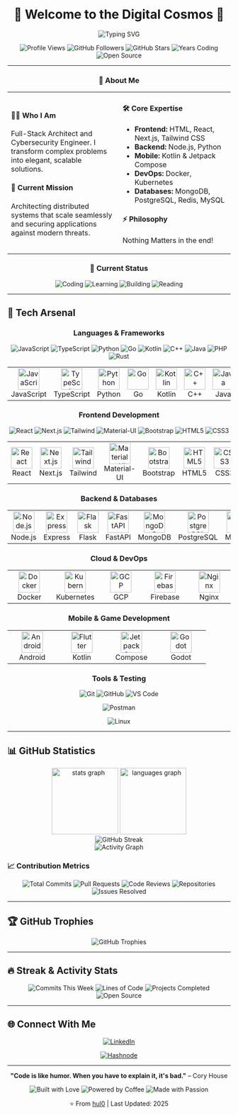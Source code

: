 <div align="center">

# 🌌 Welcome to the Digital Cosmos 🌌

<img src="https://readme-typing-svg.demolab.com?font=Fira+Code&size=32&duration=2800&pause=2000&color=A855F7&center=true&vCenter=true&width=940&lines=Full+Stack+Architect+%7C+Cybersecurity+Engineer;Building+the+Future%2C+One+Commit+at+a+Time;Open+Source+Enthusiast+%7C+Problem+Solver" alt="Typing SVG" />

![Profile Views](https://komarev.com/ghpvc/?username=hul0&color=blueviolet&style=for-the-badge)
![GitHub Followers](https://img.shields.io/github/followers/hul0?style=for-the-badge&color=green)
![GitHub Stars](https://img.shields.io/github/stars/hul0?style=for-the-badge&color=yellow)
![Years Coding](https://img.shields.io/badge/Years%20Coding-4%2B-blue?style=for-the-badge)
![Open Source](https://img.shields.io/badge/Cybersecurity-Enthusiast-brightgreen?style=for-the-badge)

</div>

---

<div align="center">
  
### 💫 About Me

<table>
<tr>
<td width="50%">

#### 👨‍💻 Who I Am
Full-Stack Architect and Cybersecurity Engineer. I transform complex problems into elegant, scalable solutions.

#### 🎯 Current Mission
Architecting distributed systems that scale seamlessly and securing applications against modern threats.

</td>
<td width="50%">

#### 🛠️ Core Expertise
- **Frontend:** HTML, React, Next.js, Tailwind CSS
- **Backend:** Node.js, Python
- **Mobile:** Kotlin & Jetpack Compose
- **DevOps:** Docker, Kubernetes
- **Databases:** MongoDB, PostgreSQL, Redis, MySQL

#### ⚡ Philosophy
Nothing Matters in the end!

</td>
</tr>
</table>


### 🎯 Current Status

![Coding](https://img.shields.io/badge/Coding-Active-success?style=flat-square&logo=visualstudiocode)
![Learning](https://img.shields.io/badge/Learning-Cybersecurity-orange?style=flat-square&logo=linux)
![Building](https://img.shields.io/badge/Building-Tools-blue?style=flat-square&logo=docker)
![Reading](https://img.shields.io/badge/Reading-Tech%20Blogs-red?style=flat-square&logo=medium)

</div>

---

## 🚀 Tech Arsenal

<div align="center">

### Languages & Frameworks

![JavaScript](https://img.shields.io/badge/JavaScript-INTERMEDIATE-F7DF1E?style=for-the-badge&logo=javascript&logoColor=black)
![TypeScript](https://img.shields.io/badge/TypeScript-BEGINNER-3178C6?style=for-the-badge&logo=typescript&logoColor=white)
![Python](https://img.shields.io/badge/Python-INTERMEDIATE-3776AB?style=for-the-badge&logo=python&logoColor=white)
![Go](https://img.shields.io/badge/Go-LEARNING-00ADD8?style=for-the-badge&logo=go&logoColor=white)
![Kotlin](https://img.shields.io/badge/Kotlin-INTERMEDIATE-7F52FF?style=for-the-badge&logo=kotlin&logoColor=white)
![C++](https://img.shields.io/badge/C++-Intermediate-00599C?style=for-the-badge&logo=cplusplus&logoColor=white)
![Java](https://img.shields.io/badge/Java-LEARNING-ED8B00?style=for-the-badge&logo=java&logoColor=white)
![PHP](https://img.shields.io/badge/PHP-BEGINNER-777BB4?style=for-the-badge&logo=php&logoColor=white)
![Rust](https://img.shields.io/badge/Rust-Learning-000000?style=for-the-badge&logo=rust&logoColor=white)

<table>
<tr>
<td align="center" width="96">
<img src="https://cdn.jsdelivr.net/gh/devicons/devicon/icons/javascript/javascript-original.svg" width="48" height="48" alt="JavaScript" />
<br>JavaScript
</td>
<td align="center" width="96">
<img src="https://cdn.jsdelivr.net/gh/devicons/devicon/icons/typescript/typescript-original.svg" width="48" height="48" alt="TypeScript" />
<br>TypeScript
</td>
<td align="center" width="96">
<img src="https://cdn.jsdelivr.net/gh/devicons/devicon/icons/python/python-original.svg" width="48" height="48" alt="Python" />
<br>Python
</td>
<td align="center" width="96">
<img src="https://cdn.jsdelivr.net/gh/devicons/devicon/icons/go/go-original.svg" width="48" height="48" alt="Go" />
<br>Go
</td>
<td align="center" width="96">
<img src="https://cdn.jsdelivr.net/gh/devicons/devicon/icons/kotlin/kotlin-original.svg" width="48" height="48" alt="Kotlin" />
<br>Kotlin
</td>
<td align="center" width="96">
<img src="https://cdn.jsdelivr.net/gh/devicons/devicon/icons/cplusplus/cplusplus-original.svg" width="48" height="48" alt="C++" />
<br>C++
</td>
<td align="center" width="96">
<img src="https://cdn.jsdelivr.net/gh/devicons/devicon/icons/java/java-original.svg" width="48" height="48" alt="Java" />
<br>Java
</td>
<td align="center" width="96">
<img src="https://cdn.jsdelivr.net/gh/devicons/devicon/icons/php/php-original.svg" width="48" height="48" alt="PHP" />
<br>PHP
</td>
</tr>
</table>

### Frontend Development

![React](https://img.shields.io/badge/React-INTERMEDIATE-61DAFB?style=for-the-badge&logo=react&logoColor=black)
![Next.js](https://img.shields.io/badge/Next.js-INTERMEDIATE-000000?style=for-the-badge&logo=nextdotjs&logoColor=white)
![Tailwind](https://img.shields.io/badge/Tailwind-INTERMEDIATE-06B6D4?style=for-the-badge&logo=tailwindcss&logoColor=white)
![Material-UI](https://img.shields.io/badge/MUI-BEGINNER-007FFF?style=for-the-badge&logo=mui&logoColor=white)
![Bootstrap](https://img.shields.io/badge/Bootstrap-BEGINNER-7952B3?style=for-the-badge&logo=bootstrap&logoColor=white)
![HTML5](https://img.shields.io/badge/HTML5-Expert-E34F26?style=for-the-badge&logo=html5&logoColor=white)
![CSS3](https://img.shields.io/badge/CSS3-INTERMEDIATE-1572B6?style=for-the-badge&logo=css3&logoColor=white)
<!-- ![Sass](https://img.shields.io/badge/Sass-BEGINNER-CC6699?style=for-the-badge&logo=sass&logoColor=white) -->
<!-- [Redux](https://img.shields.io/badge/Redux-Advanced-764ABC?style=for-the-badge&logo=redux&logoColor=white)  -->
<!-- ![Vue.js](https://img.shields.io/badge/Vue.js-Intermediate-4FC08D?style=for-the-badge&logo=vuedotjs&logoColor=white) -->

<table>
<tr>
<td align="center" width="96">
<img src="https://cdn.jsdelivr.net/gh/devicons/devicon/icons/react/react-original.svg" width="48" height="48" alt="React" />
<br>React
</td>
<td align="center" width="96">
<img src="https://cdn.jsdelivr.net/gh/devicons/devicon/icons/nextjs/nextjs-original.svg" width="48" height="48" alt="Next.js" />
<br>Next.js
</td>
<td align="center" width="96">
<img src="https://cdn.jsdelivr.net/gh/devicons/devicon/icons/tailwindcss/tailwindcss-original-wordmark.svg" width="48" height="48" alt="Tailwind" />
<br>Tailwind
</td>
<td align="center" width="96">
<img src="https://cdn.jsdelivr.net/gh/devicons/devicon/icons/materialui/materialui-original.svg" width="48" height="48" alt="Material-UI" />
<br>Material-UI
</td>
<td align="center" width="96">
<img src="https://cdn.jsdelivr.net/gh/devicons/devicon/icons/bootstrap/bootstrap-original.svg" width="48" height="48" alt="Bootstrap" />
<br>Bootstrap
</td>
<td align="center" width="96">
<img src="https://cdn.jsdelivr.net/gh/devicons/devicon/icons/html5/html5-original.svg" width="48" height="48" alt="HTML5" />
<br>HTML5
</td>
<td align="center" width="96">
<img src="https://cdn.jsdelivr.net/gh/devicons/devicon/icons/css3/css3-original.svg" width="48" height="48" alt="CSS3" />
<br>CSS3
</td>
<td align="center" width="96">
<img src="https://cdn.jsdelivr.net/gh/devicons/devicon/icons/figma/figma-original.svg" width="48" height="48" alt="Figma" />
<br>Figma
</td>
</tr>
</table>

### Backend & Databases
<!-- 
![Node.js](https://img.shields.io/badge/Node.js-Expert-339933?style=for-the-badge&logo=nodedotjs&logoColor=white)
![Express](https://img.shields.io/badge/Express-Expert-000000?style=for-the-badge&logo=express&logoColor=white)
![Flask](https://img.shields.io/badge/Flask-Advanced-000000?style=for-the-badge&logo=flask&logoColor=white)
![FastAPI](https://img.shields.io/badge/FastAPI-Advanced-009688?style=for-the-badge&logo=fastapi&logoColor=white)
![MongoDB](https://img.shields.io/badge/MongoDB-Expert-47A248?style=for-the-badge&logo=mongodb&logoColor=white)
![PostgreSQL](https://img.shields.io/badge/PostgreSQL-Advanced-4169E1?style=for-the-badge&logo=postgresql&logoColor=white)
![MySQL](https://img.shields.io/badge/MySQL-Advanced-4479A1?style=for-the-badge&logo=mysql&logoColor=white)
![Redis](https://img.shields.io/badge/Redis-Advanced-DC382D?style=for-the-badge&logo=redis&logoColor=white)
![GraphQL](https://img.shields.io/badge/GraphQL-Advanced-E10098?style=for-the-badge&logo=graphql&logoColor=white) -->

<table>
<tr>
<td align="center" width="96">
<img src="https://cdn.jsdelivr.net/gh/devicons/devicon/icons/nodejs/nodejs-original.svg" width="48" height="48" alt="Node.js" />
<br>Node.js
</td>
<td align="center" width="96">
<img src="https://cdn.jsdelivr.net/gh/devicons/devicon/icons/express/express-original.svg" width="48" height="48" alt="Express" />
<br>Express
</td>
<td align="center" width="96">
<img src="https://cdn.jsdelivr.net/gh/devicons/devicon/icons/flask/flask-original.svg" width="48" height="48" alt="Flask" />
<br>Flask
</td>
<td align="center" width="96">
<img src="https://cdn.jsdelivr.net/gh/devicons/devicon/icons/fastapi/fastapi-original.svg" width="48" height="48" alt="FastAPI" />
<br>FastAPI
</td>
<td align="center" width="96">
<img src="https://cdn.jsdelivr.net/gh/devicons/devicon/icons/mongodb/mongodb-original.svg" width="48" height="48" alt="MongoDB" />
<br>MongoDB
</td>
<td align="center" width="96">
<img src="https://cdn.jsdelivr.net/gh/devicons/devicon/icons/postgresql/postgresql-original.svg" width="48" height="48" alt="PostgreSQL" />
<br>PostgreSQL
</td>
<td align="center" width="96">
<img src="https://cdn.jsdelivr.net/gh/devicons/devicon/icons/mysql/mysql-original.svg" width="48" height="48" alt="MySQL" />
<br>MySQL
</td>
<td align="center" width="96">
<img src="https://cdn.jsdelivr.net/gh/devicons/devicon/icons/redis/redis-original.svg" width="48" height="48" alt="Redis" />
<br>Redis
</td>
</tr>
</table>

### Cloud & DevOps
<!-- 
![Docker](https://img.shields.io/badge/Docker-Expert-2496ED?style=for-the-badge&logo=docker&logoColor=white)
![Kubernetes](https://img.shields.io/badge/Kubernetes-Advanced-326CE5?style=for-the-badge&logo=kubernetes&logoColor=white)
![AWS](https://img.shields.io/badge/AWS-Advanced-FF9900?style=for-the-badge&logo=amazonaws&logoColor=white)
![Azure](https://img.shields.io/badge/Azure-Intermediate-0078D4?style=for-the-badge&logo=microsoftazure&logoColor=white)
![GCP](https://img.shields.io/badge/GCP-Intermediate-4285F4?style=for-the-badge&logo=googlecloud&logoColor=white)
![Firebase](https://img.shields.io/badge/Firebase-Advanced-FFCA28?style=for-the-badge&logo=firebase&logoColor=black)
![Nginx](https://img.shields.io/badge/Nginx-Advanced-009639?style=for-the-badge&logo=nginx&logoColor=white)
![GitHub Actions](https://img.shields.io/badge/GitHub_Actions-Expert-2088FF?style=for-the-badge&logo=githubactions&logoColor=white)
![Jenkins](https://img.shields.io/badge/Jenkins-Intermediate-D24939?style=for-the-badge&logo=jenkins&logoColor=white)
![Terraform](https://img.shields.io/badge/Terraform-Intermediate-7B42BC?style=for-the-badge&logo=terraform&logoColor=white) -->

<table>
<tr>
<td align="center" width="96">
<img src="https://cdn.jsdelivr.net/gh/devicons/devicon/icons/docker/docker-original.svg" width="48" height="48" alt="Docker" />
<br>Docker
</td>
<td align="center" width="96">
<img src="https://cdn.jsdelivr.net/gh/devicons/devicon/icons/kubernetes/kubernetes-plain.svg" width="48" height="48" alt="Kubernetes" />
<br>Kubernetes
</td>
<!-- <td align="center" width="96">
<img src="https://cdn.jsdelivr.net/gh/devicons/devicon/icons/amazonwebservices/amazonwebservices-line-wordmark.svg" width="48" height="48" alt="AWS" />
<br>AWS
</td>
<td align="center" width="96">
<img src="https://cdn.jsdelivr.net/gh/devicons/devicon/icons/azure/azure-original.svg" width="48" height="48" alt="Azure" />
<br>Azure
</td> -->
<td align="center" width="96">
<img src="https://cdn.jsdelivr.net/gh/devicons/devicon/icons/googlecloud/googlecloud-original.svg" width="48" height="48" alt="GCP" />
<br>GCP
</td>
<td align="center" width="96">
<img src="https://cdn.jsdelivr.net/gh/devicons/devicon/icons/firebase/firebase-plain.svg" width="48" height="48" alt="Firebase" />
<br>Firebase
</td>
<td align="center" width="96">
<img src="https://cdn.jsdelivr.net/gh/devicons/devicon/icons/nginx/nginx-original.svg" width="48" height="48" alt="Nginx" />
<br>Nginx
<!-- </td>
<td align="center" width="96">
<img src="https://cdn.jsdelivr.net/gh/devicons/devicon/icons/grafana/grafana-original.svg" width="48" height="48" alt="Grafana" />
<br>Grafana
</td> -->
</tr>
</table>

### Mobile & Game Development
<!-- 
![Android](https://img.shields.io/badge/Android-Expert-3DDC84?style=for-the-badge&logo=android&logoColor=white)
![Flutter](https://img.shields.io/badge/Flutter-Advanced-02569B?style=for-the-badge&logo=flutter&logoColor=white)
![React Native](https://img.shields.io/badge/React_Native-Advanced-61DAFB?style=for-the-badge&logo=react&logoColor=black)
![Jetpack Compose](https://img.shields.io/badge/Jetpack_Compose-Advanced-4285F4?style=for-the-badge&logo=jetpackcompose&logoColor=white)
![Godot](https://img.shields.io/badge/Godot-Intermediate-478CBF?style=for-the-badge&logo=godotengine&logoColor=white)
![Unity](https://img.shields.io/badge/Unity-Learning-000000?style=for-the-badge&logo=unity&logoColor=white) -->

<table>
<tr>
<td align="center" width="96">
<img src="https://cdn.jsdelivr.net/gh/devicons/devicon/icons/android/android-original.svg" width="48" height="48" alt="Android" />
<br>Android
</td>
<td align="center" width="96">
<img src="https://cdn.jsdelivr.net/gh/devicons/devicon/icons/kotlin/kotlin-original.svg" width="48" height="48" alt="Flutter" />
<br>Kotlin
</td>
<td align="center" width="96">
<img src="https://cdn.jsdelivr.net/gh/devicons/devicon/icons/jetpackcompose/jetpackcompose-original.svg" width="48" height="48" alt="Jetpack Compose" />
<br>Compose
</td>
<td align="center" width="96">
<img src="https://cdn.jsdelivr.net/gh/devicons/devicon/icons/godot/godot-original.svg" width="48" height="48" alt="Godot" />
<br>Godot
</td>
</tr>
</table>

### Tools & Testing

![Git](https://img.shields.io/badge/Git-Expert-F05032?style=for-the-badge&logo=git&logoColor=white)
![GitHub](https://img.shields.io/badge/GitHub-Expert-181717?style=for-the-badge&logo=github&logoColor=white)
![VS Code](https://img.shields.io/badge/VS_Code-Expert-007ACC?style=for-the-badge&logo=visualstudiocode&logoColor=white)
<!-- ![Jest](https://img.shields.io/badge/Jest-Advanced-C21325?style=for-the-badge&logo=jest&logoColor=white) -->
![Postman](https://img.shields.io/badge/Postman-Expert-FF6C37?style=for-the-badge&logo=postman&logoColor=white)
<!-- ![Webpack](https://img.shields.io/badge/Webpack-Advanced-8DD6F9?style=for-the-badge&logo=webpack&logoColor=black) -->
![Linux](https://img.shields.io/badge/Linux-Expert-FCC624?style=for-the-badge&logo=linux&logoColor=black)
<!-- ![Vim](https://img.shields.io/badge/Vim-Advanced-019733?style=for-the-badge&logo=vim&logoColor=white) -->

</div>

---

<!-- ## 🎖️ Certifications & Achievements

<div align="center">

![AWS Certified](https://img.shields.io/badge/AWS-Certified-FF9900?style=for-the-badge&logo=amazonaws&logoColor=white)
![Docker Certified](https://img.shields.io/badge/Docker-Certified-2496ED?style=for-the-badge&logo=docker&logoColor=white)
![Kubernetes Certified](https://img.shields.io/badge/Kubernetes-Certified-326CE5?style=for-the-badge&logo=kubernetes&logoColor=white)
![Cybersecurity](https://img.shields.io/badge/Cybersecurity-Specialist-red?style=for-the-badge&logo=hackthebox&logoColor=white)
![Google Cloud](https://img.shields.io/badge/GCP-Associate-4285F4?style=for-the-badge&logo=googlecloud&logoColor=white)

![HackerRank](https://img.shields.io/badge/HackerRank-5_Star-00EA64?style=for-the-badge&logo=hackerrank&logoColor=white)
![LeetCode](https://img.shields.io/badge/LeetCode-Knight-FFA116?style=for-the-badge&logo=leetcode&logoColor=white)
![CodeChef](https://img.shields.io/badge/CodeChef-5_Star-5B4638?style=for-the-badge&logo=codechef&logoColor=white)
![Codeforces](https://img.shields.io/badge/Codeforces-Expert-1F8ACB?style=for-the-badge&logo=codeforces&logoColor=white)

</div> -->

<!-- --- -->

## 📊 GitHub Statistics

<div align="center">
  <img src="https://github-readme-stats.vercel.app/api?username=hul0&hide_title=false&hide_rank=false&show_icons=true&include_all_commits=true&count_private=true&disable_animations=false&theme=dracula&locale=en&hide_border=false&order=1" height="150" alt="stats graph"  />
  <img src="https://github-readme-stats.vercel.app/api/top-langs?username=hul0&locale=en&hide_title=false&layout=compact&card_width=320&langs_count=8&theme=dracula&hide_border=false&order=2" height="150" alt="languages graph"  />
</div>

<div align="center">
  <img src="https://streak-stats.demolab.com?user=hul0&theme=dracula&hide_border=false&date_format=M%20j%5B%2C%20Y%5D" alt="GitHub Streak" />
</div>

<div align="center">
  <img src="https://github-readme-activity-graph.vercel.app/graph?username=hul0&theme=dracula&hide_border=false&area=true" alt="Activity Graph" />
</div>

### 📈 Contribution Metrics

<div align="center">

![Total Commits](https://img.shields.io/badge/Total_Commits-400%2B-blue?style=for-the-badge)
![Pull Requests](https://img.shields.io/badge/Pull_Requests-5%2B-green?style=for-the-badge)
![Code Reviews](https://img.shields.io/badge/Code_Reviews-30%2B-orange?style=for-the-badge)
![Repositories](https://img.shields.io/badge/Repositories-50%2B-purple?style=for-the-badge)
![Issues Resolved](https://img.shields.io/badge/Issues_Resolved-300%2B-red?style=for-the-badge)

</div>

---

## 🏆 GitHub Trophies

<div align="center">
  <img src="https://github-profile-trophy.vercel.app/?username=hul0&theme=dracula&no-frame=false&no-bg=false&margin-w=4&row=2&column=4" alt="GitHub Trophies" />
</div>

---

## 🔥 Streak & Activity Stats

<div align="center">

![Commits This Week](https://img.shields.io/badge/Commits_This_Week-45-brightgreen?style=for-the-badge)
![Lines of Code](https://img.shields.io/badge/Lines_of_Code-50K%2B-blue?style=for-the-badge)
![Projects Completed](https://img.shields.io/badge/Projects_Completed-30%2B-yellow?style=for-the-badge)
![Open Source](https://img.shields.io/badge/Open_Source_Contributions-20%2B-orange?style=for-the-badge)

</div>

---
<!-- 
## 🌟 Featured Projects

<div align="center">

[![Project 1](https://img.shields.io/badge/Project-Microservice_Framework-blueviolet?style=for-the-badge&logo=github)](https://github.com/hul0)
[![Project 2](https://img.shields.io/badge/Project-AI_Chat_Platform-blue?style=for-the-badge&logo=github)](https://github.com/hul0)
[![Project 3](https://img.shields.io/badge/Project-E--Commerce_System-green?style=for-the-badge&logo=github)](https://github.com/hul0)
[![Project 4](https://img.shields.io/badge/Project-DevOps_Toolkit-orange?style=for-the-badge&logo=github)](https://github.com/hul0)

</div>

--- -->

## 🌐 Connect With Me

<div align="center">

[![LinkedIn](https://img.shields.io/badge/LinkedIn-%230077B5.svg?style=for-the-badge&logo=linkedin&logoColor=white)](https://linkedin.com/in/hulo) 
<!-- [![Twitter](https://img.shields.io/badge/Twitter-%231DA1F2.svg?style=for-the-badge&logo=Twitter&logoColor=white)](https://twitter.com/hul0) 
[![Discord](https://img.shields.io/badge/Discord-%237289DA.svg?style=for-the-badge&logo=discord&logoColor=white)](https://discord.gg/hul0) 
[![YouTube](https://img.shields.io/badge/YouTube-%23FF0000.svg?style=for-the-badge&logo=YouTube&logoColor=white)](https://youtube.com/@hul0biral) 
[![Dev.to](https://img.shields.io/badge/Dev.to-0A0A0A?style=for-the-badge&logo=dev.to&logoColor=white)](https://dev.to/hul0) 
[![Instagram](https://img.shields.io/badge/Instagram-%23E4405F.svg?style=for-the-badge&logo=Instagram&logoColor=white)](https://instagram.com/0x00hulo) 
[![Stack Overflow](https://img.shields.io/badge/Stack_Overflow-FE7A16?style=for-the-badge&logo=stack-overflow&logoColor=white)](https://stackoverflow.com/users/hul0)
[![Medium](https://img.shields.io/badge/Medium-12100E?style=for-the-badge&logo=medium&logoColor=white)](https://medium.com/@hul0)
[![Reddit](https://img.shields.io/badge/Reddit-FF4500?style=for-the-badge&logo=reddit&logoColor=white)](https://reddit.com/u/hul0) -->
[![Hashnode](https://img.shields.io/badge/Leetcode-orange?style=for-the-badge&logo=leetcode&logoColor=black)](https://leetcode.com/u/hul0)

</div>

---
<!-- 
## 💰 Support My Work

<div align="center">

[![Patreon](https://img.shields.io/badge/Patreon-F96854?style=for-the-badge&logo=patreon&logoColor=white)](https://patreon.com/hul0) 
[![Ko-Fi](https://img.shields.io/badge/Ko--fi-F16061?style=for-the-badge&logo=ko-fi&logoColor=white)](https://ko-fi.com/hul0) 
[![Buy Me A Coffee](https://img.shields.io/badge/Buy%20Me%20a%20Coffee-FFDD00?style=for-the-badge&logo=buy-me-a-coffee&logoColor=black)](https://buymeacoffee.com/hul0)
[![GitHub Sponsors](https://img.shields.io/badge/GitHub_Sponsors-EA4AAA?style=for-the-badge&logo=githubsponsors&logoColor=white)](https://github.com/sponsors/hul0)
[![PayPal](https://img.shields.io/badge/PayPal-00457C?style=for-the-badge&logo=paypal&logoColor=white)](https://paypal.me/hul0)

</div>

---

## 😂 Random Dev Meme

<div align="center">

<img src='https://randommeme-five.vercel.app/' style="height: 400px;"/>

</div> -->

<!-- --- -->

<div align="center">

**"Code is like humor. When you have to explain it, it's bad."** – Cory House

![Built with Love](https://img.shields.io/badge/Built%20with-Love-red?style=for-the-badge)
![Powered by Coffee](https://img.shields.io/badge/Powered%20by-Coffee-brown?style=for-the-badge)
![Made with Passion](https://img.shields.io/badge/Made%20with-Passion-orange?style=for-the-badge)

⭐️ From [hul0](https://github.com/hul0) | Last Updated: 2025

</div>

